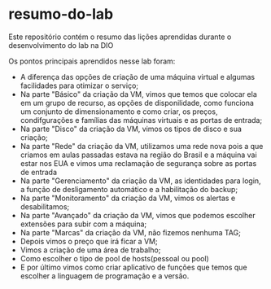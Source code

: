 # resumo-do-lab
Este repositório contém o resumo das lições aprendidas durante o desenvolvimento do lab na DIO

Os pontos principais aprendidos nesse lab foram:
- A diferença das opções de criação de uma máquina virtual e algumas facilidades para otimizar o serviço;
- Na parte "Básico" da criação da VM, vimos que temos que colocar ela em um grupo de recurso, as opções de disponilidade, como funciona um conjunto de dimensionamento e como criar, os preços, condifgurações e famílias das máquinas virtuais e as portas de entrada;
- Na parte "Disco" da criação da VM, vimos os tipos de disco e sua criação;
- Na parte "Rede" da criação da VM, utilizamos uma rede nova pois a que criamos em aulas passadas estava na região do Brasil e a máquina vai estar nos EUA e vimos uma reclamação de segurança sobre as portas de entrada
- Na parte "Gerenciamento" da criação da VM, as identidades para login, a função de desligamento automático e a habilitação do backup;
- Na parte "Monitoramento" da criação da VM, vimos os alertas e desabilitamos;
- Na parte "Avançado" da criação da VM, vimos que podemos escolher extensões para subir com a máquina;
- Na parte "Marcas" da criação da VM, não fizemos nenhuma TAG;
- Depois vimos o preço que irá ficar a VM;
- Vimos a criação de uma área de trabalho;
- Como escolher o tipo de pool de hosts(pessoal ou pool)
- E por último vimos como criar aplicativo de funções que temos que escolher a linguagem de programação e a versão.
